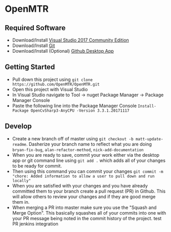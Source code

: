 # OpenMTR

## Required Software
 - Download/Install [Visual Studio 2017 Community Edition](https://www.visualstudio.com/downloads/)
 - Download/Install [Git](https://git-scm.com/downloads)
 - Download/Install (Optional) [Github Desktop App](https://desktop.github.com/)

## Getting Started
- Pull down this project using ``git clone https://github.com/OpenMTR/OpenMTR.git``
- Open this project with Visual Studio
- In Visual Studio navigate to Tool -> nuget Package Manager -> Package Manager Console
- Paste the following line into the Package Manager Console ``Install-Package OpenCvSharp3-AnyCPU -Version 3.3.1.20171117``

## Develop
- Create a new branch off of master using ``git checkout -b matt-update-readme``. Dasherize your branch name to reflect what you are doing ``bryan-fix-bug``, ``alan-refactor-method``, ``nick-add-documentation``
- When you are ready to save, commit your work either via the desktop app or git command line using ``git add .`` which adds all of your changes to be ready for commit.
- Then using this command you can commit your changes ``git commit -m "chore: Added information to allow a user to pull down and run locally"``
- When you are satisfied with your changes and you have already committed them to your branch create a pull request (PR) in Github. This will allow others to review your changes and if they are good merge them in.
- When merging a PR into master make sure you use the "Squash and Merge Option". This basically squashes all of your commits into one with your PR message being noted in the commit history of the project.
test PR jenkins integration
